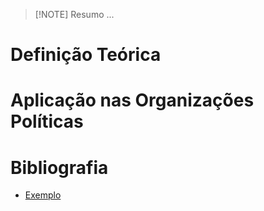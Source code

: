 > [!NOTE] Resumo
> ...
# Definição Teórica

# Aplicação nas Organizações Políticas

# Bibliografia
* [Exemplo]()